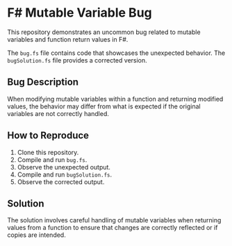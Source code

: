 # F# Mutable Variable Bug

This repository demonstrates an uncommon bug related to mutable variables and function return values in F#.

The `bug.fs` file contains code that showcases the unexpected behavior. The `bugSolution.fs` file provides a corrected version.

## Bug Description

When modifying mutable variables within a function and returning modified values, the behavior may differ from what is expected if the original variables are not correctly handled.

## How to Reproduce

1. Clone this repository.
2. Compile and run `bug.fs`.
3. Observe the unexpected output.
4. Compile and run `bugSolution.fs`.
5. Observe the corrected output.

## Solution

The solution involves careful handling of mutable variables when returning values from a function to ensure that changes are correctly reflected or if copies are intended.